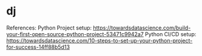 # dj

References:
Python Project setup:
https://towardsdatascience.com/build-your-first-open-source-python-project-53471c9942a7
Python CI/CD setup:
https://towardsdatascience.com/10-steps-to-set-up-your-python-project-for-success-14ff88b5d13
